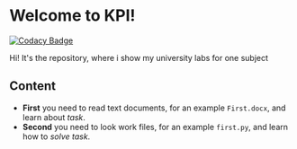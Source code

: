 # Welcome to KPI!

[![Codacy Badge](https://api.codacy.com/project/badge/Grade/cc2ba0a6f6b143d8a5e9406ff1e547bd)](https://www.codacy.com/manual/mezgoodle/algoritms-kpi?utm_source=github.com&amp;utm_medium=referral&amp;utm_content=mezgoodle/algoritms-kpi&amp;utm_campaign=Badge_Grade)

Hi! It's the repository, where i show my university labs for one subject

## Content

  - **First** you need to read text documents, for an example `First.docx`, and learn about *task*.
  - **Second** you need to look work files, for an example `first.py`, and learn how to *solve* *task*.
